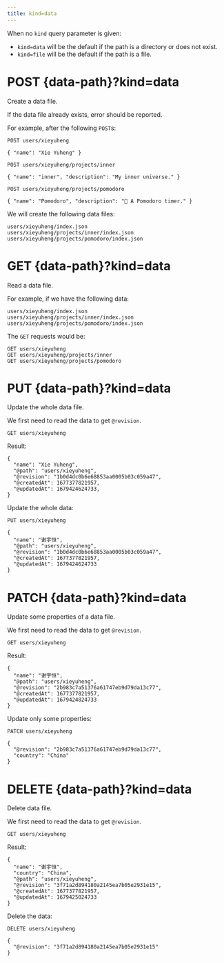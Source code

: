 ```yaml
---
title: kind=data
---
```


When no `kind` query parameter is given:

- `kind=data` will be the default if the path is a directory or does not exist.
- `kind=file` will be the default if the path is a file.

# POST {data-path}?kind=data

Create a data file.

If the data file already exists,
error should be reported.

For example, after the following `POST`s:

```
POST users/xieyuheng

{ "name": "Xie Yuheng" }

POST users/xieyuheng/projects/inner

{ "name": "inner", "description": "My inner universe." }

POST users/xieyuheng/projects/pomodoro

{ "name": "Pomodoro", "description": "🍅 A Pomodoro timer." }
```

We will create the following data files:

```
users/xieyuheng/index.json
users/xieyuheng/projects/inner/index.json
users/xieyuheng/projects/pomodoro/index.json
```

# GET {data-path}?kind=data

Read a data file.

For example, if we have the following data:

```
users/xieyuheng/index.json
users/xieyuheng/projects/inner/index.json
users/xieyuheng/projects/pomodoro/index.json
```

The `GET` requests would be:

```
GET users/xieyuheng
GET users/xieyuheng/projects/inner
GET users/xieyuheng/projects/pomodoro
```

# PUT {data-path}?kind=data

Update the whole data file.

We first need to read the data to get `@revision`.

```
GET users/xieyuheng
```

Result:

```
{
  "name": "Xie Yuheng",
  "@path": "users/xieyuheng",
  "@revision": "1b0d4dc0b6e68853aa0005b03c059a47",
  "@createdAt": 1677377821957,
  "@updatedAt": 1679424624733,
}
```

Update the whole data:

```
PUT users/xieyuheng

{
  "name": "谢宇恒",
  "@path": "users/xieyuheng",
  "@revision": "1b0d4dc0b6e68853aa0005b03c059a47",
  "@createdAt": 1677377821957,
  "@updatedAt": 1679424624733
}
```

# PATCH {data-path}?kind=data

Update some properties of a data file.

We first need to read the data to get `@revision`.

```
GET users/xieyuheng
```

Result:

```
{
  "name": "谢宇恒",
  "@path": "users/xieyuheng",
  "@revision": "2b983c7a51376a61747eb9d79da13c77",
  "@createdAt": 1677377821957,
  "@updatedAt": 1679424824733
}
```

Update only some properties:

```
PATCH users/xieyuheng

{
  "@revision": "2b983c7a51376a61747eb9d79da13c77",
  "country": "China"
}
```

# DELETE {data-path}?kind=data

Delete data file.

We first need to read the data to get `@revision`.

```
GET users/xieyuheng
```

Result:

```
{
  "name": "谢宇恒",
  "country": "China",
  "@path": "users/xieyuheng",
  "@revision": "3f71a2d894180a2145ea7b05e2931e15",
  "@createdAt": 1677377821957,
  "@updatedAt": 1679425024733
}
```

Delete the data:

```
DELETE users/xieyuheng

{
  "@revision": "3f71a2d894180a2145ea7b05e2931e15"
}
```
